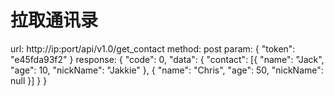 # 拉取通讯录
url: http://ip:port/api/v1.0/get_contact
method: post
param: 
{
	"token": "e45fda93f2"
}
response:
{
	"code": 0,
	"data": {
		"contact": [{
			"name": "Jack",
			"age": 10,
			"nickName": "Jakkie"
		}, {
			"name": "Chris",
			"age": 50,
			"nickName": null
		}]
	}
}


